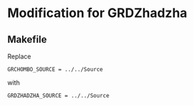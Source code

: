 # Modification for GRDZhadzha

## Makefile
Replace 

```make
GRCHOMBO_SOURCE = ../../Source
```
with
```make
GRDZHADZHA_SOURCE = ../../Source
```

